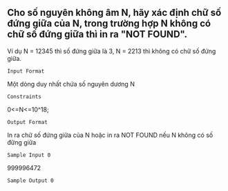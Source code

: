 ## Cho số nguyên không âm N, hãy xác định chữ số đứng giữa của N, trong trường hợp N không có chữ số đứng giữa thì in ra "NOT FOUND".
Ví dụ N = 12345 thì số đứng giữa là 3, N = 2213 thì không có chữ số đứng giữa.

`Input Format`

Một dòng duy nhất chứa số nguyên dương N

`Constraints`

0<=N<=10^18;

`Output Format`

In ra chữ số đứng giữa của N hoặc in ra NOT FOUND nếu N không có số đững giữa

`Sample Input 0`

999996472

`Sample Output 0`

